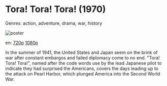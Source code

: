 # Tora! Tora! Tora! (1970)

Genres: action, adventure, drama, war, history

![poster](http://image.tmdb.org/t/p/w500/njNKZEgVVTk7Q0Fir99fuvEMCf7.jpg)

en:
  [720p](magnet:?xt=urn:btih:4FD6A426992D023531E019911FB484FA3170405E&tr=udp://glotorrents.pw:6969/announce&tr=udp://tracker.opentrackr.org:1337/announce&tr=udp://torrent.gresille.org:80/announce&tr=udp://tracker.openbittorrent.com:80&tr=udp://tracker.coppersurfer.tk:6969&tr=udp://tracker.leechers-paradise.org:6969&tr=udp://p4p.arenabg.ch:1337&tr=udp://tracker.internetwarriors.net:1337)
  [1080p](magnet:?xt=urn:btih:0FF28688C18DFA0C7AB45AB662123768BCDB213D&tr=udp://glotorrents.pw:6969/announce&tr=udp://tracker.opentrackr.org:1337/announce&tr=udp://torrent.gresille.org:80/announce&tr=udp://tracker.openbittorrent.com:80&tr=udp://tracker.coppersurfer.tk:6969&tr=udp://tracker.leechers-paradise.org:6969&tr=udp://p4p.arenabg.ch:1337&tr=udp://tracker.internetwarriors.net:1337)
  


In the summer of 1941, the United States and Japan seem on the brink of war after constant embargos and failed diplomacy come to no end. "Tora! Tora! Tora!", named after the code words use by the lead Japanese pilot to indicate they had surprised the Americans, covers the days leading up to the attack on Pearl Harbor, which plunged America into the Second World War.